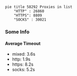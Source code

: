 
```mermaid
pie title 58292 Proxies in list
    "HTTP" : 26860
    "HTTPS": 8809
    "SOCKS" : 30021
```

### Some Info
#### Average Timeout

- mixed: 3.6s
- http: 1.9s
- https: 8.2s
- socks: 5.2s